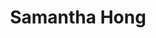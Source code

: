 ---
title: Samantha Hong
position: Undergraduate Researcher
layout: default
contact:
publications: 
image: /images/user-icon.svg
group: undergrad
year-start: 2019
year-end: 2021
present-position: MS, Science Teaching
---